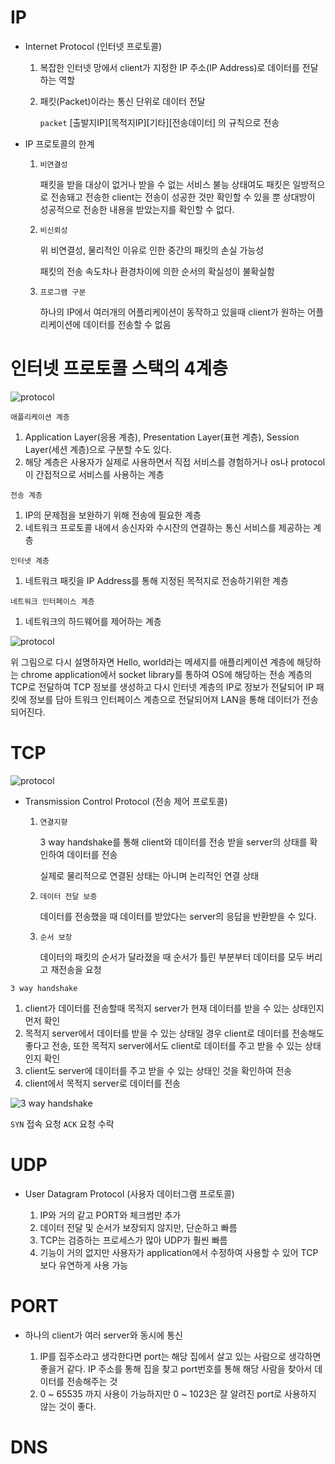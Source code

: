# IP

* Internet Protocol (인터넷 프로토콜)

    1. 복잡한 인터넷 망에서 client가 지정한 IP 주소(IP Address)로 데이터를 전달하는 역할

    2. 패킷(Packet)이라는 통신 단위로 데이터 전달

        `packet` [출발지IP][목적지IP][기타][전송데이터] 의 규칙으로 전송


* IP 프로토콜의 한계

    1. `비연결성`

        패킷을 받을 대상이 없거나 받을 수 없는 서비스 불능 상태여도 패킷은 일방적으로 전송돼고 전송한 client는 전송이 성공한 것만 확인할 수 있을 뿐 상대방이 성공적으로 전송한 내용을 받았는지를 확인할 수 없다.

    2. `비신뢰성`

        위 비연결성, 물리적인 이유로 인한 중간의 패킷의 손실 가능성

        패킷의 전송 속도차나 환경차이에 의한 순서의 확실성이 불확실함

    3. `프로그램 구분`

        하나의 IP에서 여러개의 어플리케이션이 동작하고 있을때 client가 원하는 어플리케이션에 데이터를 전송할 수 없음

# 인터넷 프로토콜 스택의 4계층

<img src="https://blog.kakaocdn.net/dn/nOzzX/btq3mdwSmrr/4cIU4VRzFpqLv0LwaKL5m1/img.png" alt="protocol"></img>

`애플리케이션 계층`

1. Application Layer(응용 계층), Presentation Layer(표현 계층), Session Layer(세션 계층)으로 구분할 수도 있다.
2. 해당 계층은 사용자가 실제로 사용하면서 직접 서비스를 경험하거나 os나 protocol이 간접적으로 서비스를 사용하는 계층

`전송 계층`

1. IP의 문제점을 보완하기 위해 전송에 필요한 계층
2. 네트워크 프로토콜 내에서 송신자와 수시잔의 연결하는 통신 서비스를 제공하는 계층

`인터넷 계층`

1. 네트워크 패킷을 IP Address를 통해 지정된 목적지로 전송하기위한 계층

`네트워크 인터페이스 계층`

1. 네트워크의 하드웨어를 제어하는 계층

<img src="https://blog.kakaocdn.net/dn/chAO9U/btq3kkJ0hd2/v1GGDkhScqXCnZXaEkd46K/img.png" alt="protocol"></img>

위 그림으로 다시 설명하자면 Hello, world라는 메세지를 애플리케이션 계층에 해당하는 chrome application에서 socket library를 통하여 OS에 해당하는 전송 계층의 TCP로 전달하여 TCP 정보를 생성하고 다시 인터넷 계층의 IP로 정보가 전달되어 IP 패킷에 정보를 담아 트워크 인터페이스 계층으로 전달되어져 LAN을 통해 데이터가 전송되어진다.


# TCP
<img src="https://blog.kakaocdn.net/dn/xvO9P/btq3mpjxJXn/tLb8gOFeTr3O57ymSK8zc0/img.png" alt="protocol"></img>
* Transmission Control Protocol (전송 제어 프로토콜)

    1. `연결지향`

        3 way handshake를 통해 client와 데이터를 전송 받을 server의 상태를 확인하여 데이터를 전송

        실제로 물리적으로 연결된 상태는 아니며 논리적인 연결 상태

    2. `데이터 전달 보증`

        데이터를 전송했을 때 데이터를 받았다는 server의 응답을 반환받을 수 있다.

    3. `순서 보장`

        데이터의 패킷의 순서가 달라졌을 때 순서가 틀린 부분부터 데이터를 모두 버리고 재전송을 요청


`3 way handshake`

1. client가 데이터를 전송할때 목적지 server가 현재 데이터를 받을 수 있는 상태인지 먼저 확인
2. 목적지 server에서 데이터를 받을 수 있는 상태일 경우 client로 데이터를 전송해도 좋다고 전송, 또한 목적지 server에서도 client로 데이터를 주고 받을 수 있는 상태인지 확인
3. client도 server에 데이터를 주고 받을 수 있는 상태인 것을 확인하여 전송
4. client에서 목적지 server로 데이터를 전송

<img src="https://img1.daumcdn.net/thumb/R1280x0/?scode=mtistory2&fname=https%3A%2F%2Fblog.kakaocdn.net%2Fdn%2FqD6vv%2Fbtq3mvYbGWR%2FIJsh9N20Q9p2DTtr0R9tHk%2Fimg.png" alt="3 way handshake"></img>

`SYN` 접속 요청
`ACK` 요청 수락

# UDP

* User Datagram Protocol (사용자 데이터그램 프로토콜)

    1. IP와 거의 같고 PORT와 체크썸만 추가
    2. 데이터 전달 및 순서가 보장되지 않지만, 단순하고 빠름
    3. TCP는 검증하는 프로세스가 많아 UDP가 훨씬 빠름
    4. 기능이 거의 없지만 사용자가 application에서 수정하여 사용할 수 있어 TCP보다 유연하게 사용 가능

# PORT

* 하나의 client가 여러 server와 동시에 통신

    1. IP를 집주소라고 생각한다면 port는 해당 집에서 살고 있는 사람으로 생각하면 좋을거 같다. IP 주소를 통해 집을 찾고 port번호를 통해 해당 사람을 찾아서 데이터를 전송해주는 것
    2. 0 ~ 65535 까지 사용이 가능하지만 0 ~ 1023은 잘 알려진 port로 사용하지 않는 것이 좋다.

# DNS
